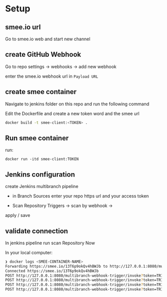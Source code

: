 # Setup

## smee.io url
Go to smee.io web and start new channel

## create GitHub Webhook
Go to repo settings -> webhooks -> add new webhook

enter the smee.io webhook url in `Payload URL`

## create smee container
Navigate to jenkins folder on this repo and run the following command

Edit the Dockerfile and create a new token word and the smee url

```bash
docker build -t smee-client:<TOKEN> .
```
## Run smee container
run:
```
docker run -itd smee-client:TOKEN
```

## Jenkins configuration
create Jenkins multibranch pipeline

- in Branch Sources enter your repo https url and your access token

- Scan Repository Triggers -> scan by webhook -> <TOKEN>

apply / save

## validate connection
In jenkins pipeline run scan Repository Now

In your local computer:
```bash
❯ docker logs <SMEE-CONTAINER-NAME>
Forwarding https://smee.io/13T6p9okQv4hBWJb to http://127.0.0.1:8080/multibranch-webhook-trigger/invoke?token=TRIVIA
Connected https://smee.io/13T6p9okQv4hBWJb
POST http://127.0.0.1:8080/multibranch-webhook-trigger/invoke?token=TRIVIA - 200
POST http://127.0.0.1:8080/multibranch-webhook-trigger/invoke?token=TRIVIA - 200
POST http://127.0.0.1:8080/multibranch-webhook-trigger/invoke?token=TRIVIA - 200
POST http://127.0.0.1:8080/multibranch-webhook-trigger/invoke?token=TRIVIA - 200
```
